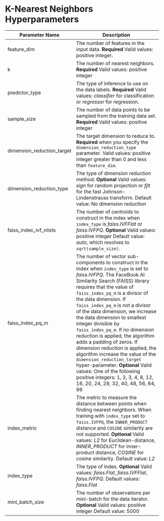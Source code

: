 # K\-Nearest Neighbors Hyperparameters<a name="kNN_hyperparameters"></a>


| Parameter Name | Description | 
| --- | --- | 
| feature\_dim |  The number of features in the input data\. **Required** Valid values: positive integer\.  | 
| k |  The number of nearest neighbors\. **Required** Valid values: positive integer  | 
| predictor\_type |  The type of inference to use on the data labels\. **Required** Valid values: *classifier* for classification or *regressor* for regression\.  | 
| sample\_size |  The number of data points to be sampled from the training data set\.  **Required** Valid values: positive integer  | 
| dimension\_reduction\_target |  The target dimension to reduce to\. **Required** when you specify the `dimension_reduction_type` parameter\. Valid values: positive integer greater than 0 and less than `feature_dim`\.  | 
| dimension\_reduction\_type |  The type of dimension reduction method\.  **Optional** Valid values: *sign* for random projection or *fjlt* for the fast Johnson\-Lindenstrauss transform\. Default value: No dimension reduction  | 
| faiss\_index\_ivf\_nlists |  The number of centroids to construct in the index when `index_type` is *faiss\.IVFFlat* or *faiss\.IVFPQ*\. **Optional** Valid values: positive integer Default value: *auto*, which resolves to `sqrt(sample_size)`\.  | 
| faiss\_index\_pq\_m |  The number of vector sub\-components to construct in the index when `index_type` is set to *faiss\.IVFPQ*\.  The FaceBook AI Similarity Search \(FAISS\) library requires that the value of `faiss_index_pq_m` is a divisor of the data dimension\. If `faiss_index_pq_m` is not a divisor of the data dimension, we increase the data dimension to smallest integer divisible by `faiss_index_pq_m`\. If no dimension reduction is applied, the algorithm adds a padding of zeros\. If dimension reduction is applied, the algorithm increase the value of the `dimension_reduction_target` hyper\-parameter\. **Optional** Valid values: One of the following positive integers: 1, 2, 3, 4, 8, 12, 16, 20, 24, 28, 32, 40, 48, 56, 64, 96  | 
| index\_metric |  The metric to measure the distance between points when finding nearest neighbors\. When training with `index_type` set to `faiss.IVFPQ`, the `INNER_PRODUCT` distance and `COSINE` similarity are not supported\. **Optional**  Valid values: *L2* for Euclidean\-distance, *INNER\_PRODUCT* for inner\-product distance, *COSINE* for cosine similarity\. Default value: *L2*  | 
| index\_type |  The type of index\. **Optional** Valid values: *faiss\.Flat*, *faiss\.IVFFlat*, *faiss\.IVFPQ*\. Default values: *faiss\.Flat*  | 
| mini\_batch\_size |  The number of observations per mini\-batch for the data iterator\.  **Optional** Valid values: positive integer Default value: 5000  | 